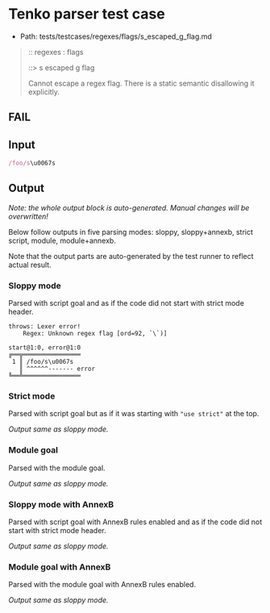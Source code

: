 # Tenko parser test case

- Path: tests/testcases/regexes/flags/s_escaped_g_flag.md

> :: regexes : flags
>
> ::> s escaped g flag
>
> Cannot escape a regex flag. There is a static semantic disallowing it explicitly.

## FAIL

## Input

`````js
/foo/s\u0067s
`````

## Output

_Note: the whole output block is auto-generated. Manual changes will be overwritten!_

Below follow outputs in five parsing modes: sloppy, sloppy+annexb, strict script, module, module+annexb.

Note that the output parts are auto-generated by the test runner to reflect actual result.

### Sloppy mode

Parsed with script goal and as if the code did not start with strict mode header.

`````
throws: Lexer error!
    Regex: Unknown regex flag [ord=92, `\`)]

start@1:0, error@1:0
╔══╦════════════════
 1 ║ /foo/s\u0067s
   ║ ^^^^^^------- error
╚══╩════════════════

`````

### Strict mode

Parsed with script goal but as if it was starting with `"use strict"` at the top.

_Output same as sloppy mode._

### Module goal

Parsed with the module goal.

_Output same as sloppy mode._

### Sloppy mode with AnnexB

Parsed with script goal with AnnexB rules enabled and as if the code did not start with strict mode header.

_Output same as sloppy mode._

### Module goal with AnnexB

Parsed with the module goal with AnnexB rules enabled.

_Output same as sloppy mode._
